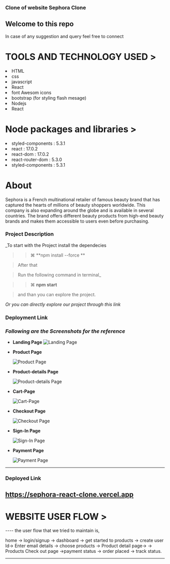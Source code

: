 ###  Clone of website <span>Sephora Clone<span>

 <h2>Welcome to this repo</h2>

In case of any suggestion and query feel free to connect 
 
 
 <h1>TOOLS AND TECHNOLOGY USED ></h1>
  <li>HTML </li>
     <li>css</li>
<li>javascript</li>  
<li>React</li>
<li>font Awesom icons</li>
<li>bootstrap (for styling flash mesage)</li>
<li>Nodejs</li>
 <li>React</li>

 
 
  <h1>Node packages and libraries ></h1>
  <li>styled-components : 5.3.1</li>

 <li>react : 17.0.2</li>
 <li>react-dom : 17.0.2</li>
 <li>react-router-dom : 5.3.0</li>
 
 <li>styled-components : 5.3.1</li>
 
 
 
 <h1>About </h1>
Sephora is a French multinational retailer of famous beauty brand that has captured the hearts of millions of beauty shoppers worldwide. This company is also expanding around the globe and is available in several countries. The brand offers different beauty products from high-end beauty brands and makes them accessible to users even before purchasing.


### Project Description

_To start with the Project install the dependecies 

> > ⌘ **npm install --force **

> After that 

> Run the following command in terminal_
 
> > ⌘ **npm start**

>   and than you can explore the project.

_Or you can directly explore our project through this link_

### Deployment Link
 
 
 ### _Following are the Screenshots for the reference_

- **Landing Page**
  ![Landing Page](https://miro.medium.com/max/1400/1*UB-C6C9NNV3udcmNFoyOBg.png)

- **Product Page**

  ![Product Page](https://miro.medium.com/max/940/1*5HafmzQ-Z4ySizSHgx_TUQ.png)

- **Product-details Page**

  ![Product-details Page](https://miro.medium.com/max/1400/1*vDtXNb8Ylet-4ikgvHtknQ.png)

- **Cart-Page**

  ![Cart-Page](https://miro.medium.com/max/1400/1*ctMmSn6msr_SwWDU8YTKig.png)

- **Checkout Page**

  ![Checkout Page](https://miro.medium.com/max/1400/1*pQiczrwkoRosV5QUJEr5Vg.png)
  

- **Sign-In Page**

  ![Sign-In Page](https://miro.medium.com/max/1400/1*A2cMBrWWvcafYev5_zC3DA.png)

- **Payment Page**

  ![Payment Page](https://miro.medium.com/max/1400/1*aBg4DT5IG4JAFJ68pwQGqA.png)


---
### Deployed Link

https://sephora-react-clone.vercel.app
 ------
 <h1>WEBSITE USER FLOW ></h1>
 ----
the user flow that we tried to maintain is,

home -> login/signup -> dashboard -> get started to products -> create user Id-> Enter email details -> choose products -> Product detail page-> -> Products Check out page ->payment status -> order placed -> track status.
 
----
